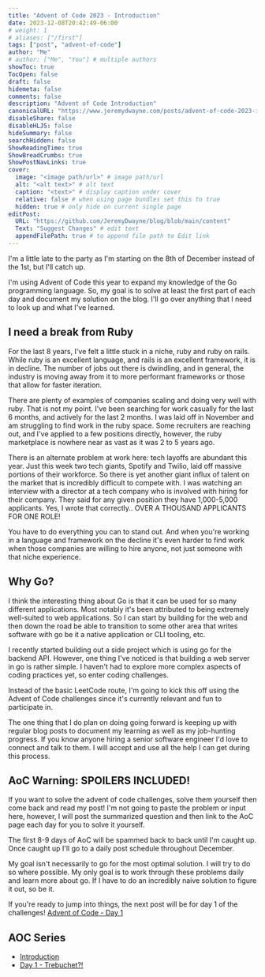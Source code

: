 ```yaml
---
title: "Advent of Code 2023 - Introduction"
date: 2023-12-08T20:42:49-06:00
# weight: 1
# aliases: ["/first"]
tags: ["post", "advent-of-code"]
author: "Me"
# author: ["Me", "You"] # multiple authors
showToc: true
TocOpen: false
draft: false
hidemeta: false
comments: false
description: "Advent of Code Introduction"
canonicalURL: "https://www.jeremydwayne.com/posts/advent-of-code-2023-introduction/"
disableShare: false
disableHLJS: false
hideSummary: false
searchHidden: false
ShowReadingTime: true
ShowBreadCrumbs: true
ShowPostNavLinks: true
cover:
  image: "<image path/url>" # image path/url
  alt: "<alt text>" # alt text
  caption: "<text>" # display caption under cover
  relative: false # when using page bundles set this to true
  hidden: true # only hide on current single page
editPost:
  URL: "https://github.com/JeremyDwayne/blog/blob/main/content"
  Text: "Suggest Changes" # edit text
  appendFilePath: true # to append file path to Edit link
---
```


I'm a little late to the party as I'm starting on the 8th of December instead of
the 1st, but I'll catch up.

I'm using Advent of Code this year to expand my knowledge of the Go programming
language. So, my goal is to solve at least the first part of each day and
document my solution on the blog. I'll go over anything that I need to look up
and what I've learned.

## I need a break from Ruby

For the last 8 years, I've felt a little stuck in a niche, ruby and ruby on
rails. While ruby is an excellent language, and rails is an excellent framework,
it is in decline. The number of jobs out there is dwindling, and in general, the
industry is moving away from it to more performant frameworks or those that
allow for faster iteration.

There are plenty of examples of companies scaling and doing very well with ruby.
That is not my point. I've been searching for work casually for the last 6
months, and actively for the last 2 months. I was laid off in November and am
struggling to find work in the ruby space. Some recruiters are reaching out, and
I've applied to a few positions directly, however, the ruby marketplace is
nowhere near as vast as it was 2 to 5 years ago.

There is an alternate problem at work here: tech layoffs are abundant this year.
Just this week two tech giants, Spotify and Twilio, laid off massive portions of
their workforce. So there is yet another giant influx of talent on the market
that is incredibly difficult to compete with. I was watching an interview with a
director at a tech company who is involved with hiring for their company. They
said for any given position they have 1,000-5,000 applicants. Yes, I wrote that
correctly.. OVER A THOUSAND APPLICANTS FOR ONE ROLE!

You have to do everything you can to stand out. And when you're working in a
language and framework on the decline it's even harder to find work when those
companies are willing to hire anyone, not just someone with that niche
experience.

## Why Go?

I think the interesting thing about Go is that it can be used for so many
different applications. Most notably it's been attributed to being extremely
well-suited to web applications. So I can start by building for the web and then
down the road be able to transition to some other area that writes software with
go be it a native application or CLI tooling, etc.

I recently started building out a side project which is using go for the backend
API. However, one thing I've noticed is that building a web server in go is
rather simple. I haven't had to explore more complex aspects of coding practices
yet, so enter coding challenges.

Instead of the basic LeetCode route, I'm going to kick this off using the Advent
of Code challenges since it's currently relevant and fun to participate in.

The one thing that I do plan on doing going forward is keeping up with regular
blog posts to document my learning as well as my job-hunting progress. If you
know anyone hiring a senior software engineer I'd love to connect and talk to
them. I will accept and use all the help I can get during this process.

## AoC Warning: SPOILERS INCLUDED!

If you want to solve the advent of code challenges, solve them yourself then
come back and read my post! I'm not going to paste the problem or input here,
however, I will post the summarized question and then link to the AoC page each
day for you to solve it yourself.

The first 8-9 days of AoC will be spammed back to back until I'm caught up. Once
caught up I'll go to a daily post schedule throughout December.

My goal isn't necessarily to go for the most optimal solution. I will try to do
so where possible. My only goal is to work through these problems daily and
learn more about go. If I have to do an incredibly naive solution to figure it
out, so be it.

If you're ready to jump into things, the next post will be for day 1 of the
challenges! [Advent of Code - Day 1](/posts/advent-of-code-2023-day-1)

## AOC Series

- [Introduction](/posts/advent-of-code-2023-introduction)
- [Day 1 - Trebuchet?!](/posts/advent-of-code-2023-day-1)
